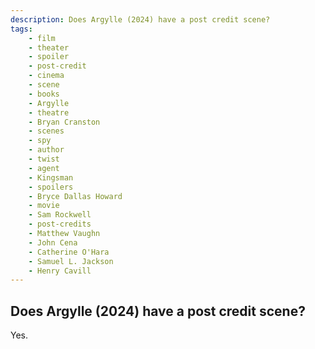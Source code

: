 ```yaml
---
description: Does Argylle (2024) have a post credit scene?
tags: 
    - film
    - theater
    - spoiler
    - post-credit
    - cinema
    - scene
    - books
    - Argylle
    - theatre
    - Bryan Cranston
    - scenes
    - spy
    - author
    - twist
    - agent
    - Kingsman
    - spoilers
    - Bryce Dallas Howard
    - movie
    - Sam Rockwell
    - post-credits
    - Matthew Vaughn
    - John Cena
    - Catherine O'Hara
    - Samuel L. Jackson
    - Henry Cavill
---
```


## Does Argylle (2024) have a post credit scene?

Yes.

